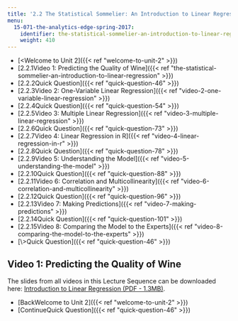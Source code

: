 ```yaml
---
title: '2.2 The Statistical Sommelier: An Introduction to Linear Regression'
menu:
  15-071-the-analytics-edge-spring-2017:
    identifier: the-statistical-sommelier-an-introduction-to-linear-regression
    weight: 410
---
```

*   [<Welcome to Unit 2]({{< ref "welcome-to-unit-2" >}})
*   [2.2.1Video 1: Predicting the Quality of Wine]({{< ref "the-statistical-sommelier-an-introduction-to-linear-regression" >}})
*   [2.2.2Quick Question]({{< ref "quick-question-46" >}})
*   [2.2.3Video 2: One-Variable Linear Regression]({{< ref "video-2-one-variable-linear-regression" >}})
*   [2.2.4Quick Question]({{< ref "quick-question-54" >}})
*   [2.2.5Video 3: Multiple Linear Regression]({{< ref "video-3-multiple-linear-regression" >}})
*   [2.2.6Quick Question]({{< ref "quick-question-73" >}})
*   [2.2.7Video 4: Linear Regression in R]({{< ref "video-4-linear-regression-in-r" >}})
*   [2.2.8Quick Question]({{< ref "quick-question-78" >}})
*   [2.2.9Video 5: Understanding the Model]({{< ref "video-5-understanding-the-model" >}})
*   [2.2.10Quick Question]({{< ref "quick-question-88" >}})
*   [2.2.11Video 6: Correlation and Multicollinearity]({{< ref "video-6-correlation-and-multicollinearity" >}})
*   [2.2.12Quick Question]({{< ref "quick-question-96" >}})
*   [2.2.13Video 7: Making Predictions]({{< ref "video-7-making-predictions" >}})
*   [2.2.14Quick Question]({{< ref "quick-question-101" >}})
*   [2.2.15Video 8: Comparing the Model to the Experts]({{< ref "video-8-comparing-the-model-to-the-experts" >}})
*   [\\>Quick Question]({{< ref "quick-question-46" >}})

Video 1: Predicting the Quality of Wine
---------------------------------------

The slides from all videos in this Lecture Sequence can be downloaded here: [Introduction to Linear Regression (PDF - 1.3MB)](https://open-learning-course-data.s3.amazonaws.com/15-071-the-analytics-edge-spring-2017/4f6d186d9fc17569453471da9b7336d1_MIT15_071S17_Unit2_WineRegression.pdf).

*   [BackWelcome to Unit 2]({{< ref "welcome-to-unit-2" >}})
*   [ContinueQuick Question]({{< ref "quick-question-46" >}})